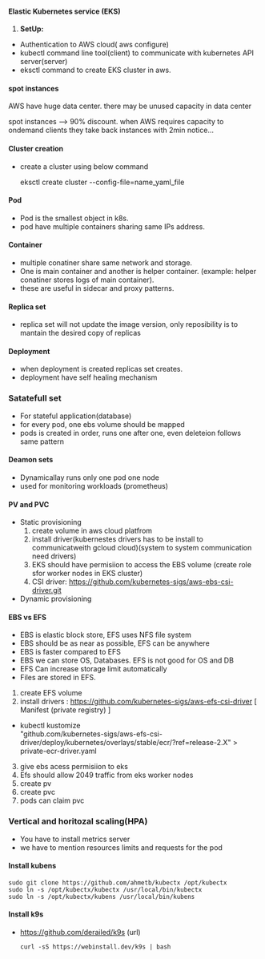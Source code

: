 #### Elastic Kubernetes service (EKS)

1. **SetUp:** 
  - Authentication to AWS cloud( aws configure)
  - kubectl command line tool(client) to communicate with kubernetes API server(server)
  - eksctl command to create EKS cluster in aws.
  
#### spot instances
AWS have huge data center. there may be unused capacity in data center

spot instances --> 90% discount. when AWS requires capacity to ondemand clients they take back instances with 2min notice...

#### Cluster creation 
- create a cluster using below command 
 
    eksctl create cluster --config-file=name_yaml_file 
#### Pod
- Pod is the smallest object in k8s.
- pod have multiple containers sharing same IPs address.


#### Container
- multiple conatiner share same network and storage.
- One is main container and another is helper container. (example: helper conatiner stores logs of main container).
- these are useful in sidecar and proxy patterns.

#### Replica set 
- replica set will not update the image version, only reposibility is to mantain  the desired copy of replicas 

#### Deployment 
- when deployment is created replicas set creates.
- deployment have self  healing mechanism

### Satatefull set 
- For stateful application(database)
- for every pod, one ebs volume should be mapped
- pods is created in order, runs one after one, even deleteion follows same pattern

#### Deamon sets
- Dynamicallay runs only one pod one node
- used for monitoring workloads (prometheus)
#### PV and PVC
- Static provisioning
  1. create volume in aws cloud platfrom
  2. install driver(kubernestes drivers has to be install to communicatweith gcloud cloud)(system to system communication need drivers)
  3. EKS should have permisiion to access the EBS volume (create role sfor worker nodes in EKS cluster)
  4. CSI driver: https://github.com/kubernetes-sigs/aws-ebs-csi-driver.git
- Dynamic provisioning 

#### EBS vs EFS 
- EBS is elastic block store, EFS uses NFS file system
- EBS should be as near as possible, EFS can be anywhere
- EBS is faster compared to EFS
- EBS we can store OS, Databases. EFS is not good for OS and DB
- EFS Can increase storage limit automatically
- Files are stored in EFS.

1. create EFS volume
2. install drivers : https://github.com/kubernetes-sigs/aws-efs-csi-driver [ Manifest (private registry) ]
  - kubectl kustomize \
    "github.com/kubernetes-sigs/aws-efs-csi-driver/deploy/kubernetes/overlays/stable/ecr/?ref=release-2.X" > private-ecr-driver.yaml
3. give ebs acess permisiion to eks
4. Efs should allow 2049 traffic from eks worker nodes
5. create pv 
6. create pvc 
7. pods can claim pvc


### Vertical and horitozal scaling(HPA)
- You have to install metrics server
- we have to mention resources limits and requests for the pod
#### Install kubens

    sudo git clone https://github.com/ahmetb/kubectx /opt/kubectx
    sudo ln -s /opt/kubectx/kubectx /usr/local/bin/kubectx
    sudo ln -s /opt/kubectx/kubens /usr/local/bin/kubens
#### Install k9s
- https://github.com/derailed/k9s (url)

      curl -sS https://webinstall.dev/k9s | bash